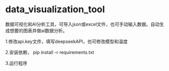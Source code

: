 # data_visualization_tool
数据可视化和AI分析工具，可导入json或excel文件，也可手动输入数据。自动生成想要的图表并做ai数据分析。

1.修改api.key文件，填写deepseekAPI，也可修改模型和温度

2.安装依赖， pip install -r requirements.txt

3.运行程序
